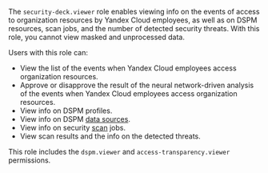 The `security-deck.viewer` role enables viewing info on the events of access to organization resources by Yandex Cloud employees, as well as on DSPM resources, scan jobs, and the number of detected security threats. With this role, you cannot view masked and unprocessed data.

Users with this role can:
* View the list of the events when Yandex Cloud employees access organization resources.
* Approve or disapprove the result of the neural network-driven analysis of the events when Yandex Cloud employees access organization resources.
* View info on DSPM profiles.
* View info on DSPM [data sources](../../security-deck/concepts/dspm.md#data-source).
* View info on security [scan](../../security-deck/concepts/dspm.md#scanning) jobs.
* View scan results and the info on the detected threats.

This role includes the `dspm.viewer` and `access-transparency.viewer` permissions.
